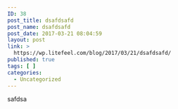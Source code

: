 ```yaml
---
ID: 38
post_title: dsafdsafd
post_name: dsafdsafd
post_date: 2017-03-21 08:04:59
layout: post
link: >
  https://wp.litefeel.com/blog/2017/03/21/dsafdsafd/
published: true
tags: [ ]
categories:
  - Uncategorized
---
```

safdsa